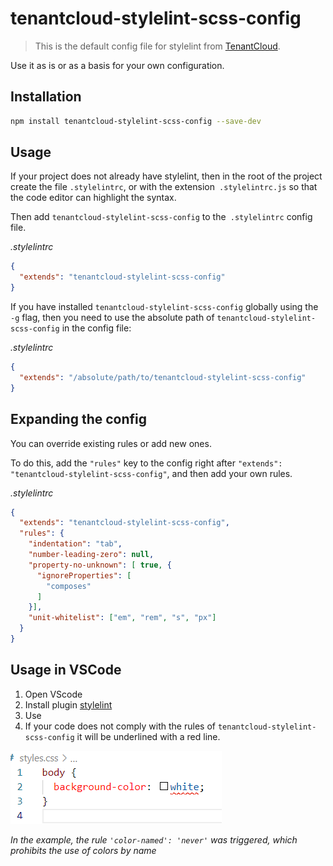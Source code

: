 # tenantcloud-stylelint-scss-config
> This is the default config file for stylelint from [TenantCloud](https://www.tenantcloud.com/).

Use it as is or as a basis for your own configuration.

## Installation

```bash
npm install tenantcloud-stylelint-scss-config --save-dev
```

## Usage

If your project does not already have stylelint, then in the root of the project create the file `.stylelintrc`, or with the extension` .stylelintrc.js` so that the code editor can highlight the syntax.

Then add `tenantcloud-stylelint-scss-config` to the` .stylelintrc` config file.

_.stylelintrc_
```json
{
  "extends": "tenantcloud-stylelint-scss-config"
}
```

If you have installed `tenantcloud-stylelint-scss-config` globally using the` -g` flag, then you need to use the absolute path of `tenantcloud-stylelint-scss-config` in the config file:


_.stylelintrc_
```json
{
  "extends": "/absolute/path/to/tenantcloud-stylelint-scss-config"
}
```

## Expanding the config

You can override existing rules or add new ones.

To do this, add the `"rules"` key to the config right after `"extends": "tenantcloud-stylelint-scss-config"`, and then add your own rules.

_.stylelintrc_
```json
{
  "extends": "tenantcloud-stylelint-scss-config",
  "rules": {
    "indentation": "tab",
    "number-leading-zero": null,
    "property-no-unknown": [ true, {
      "ignoreProperties": [
        "composes"
      ]
    }],
    "unit-whitelist": ["em", "rem", "s", "px"]
  }
}
```

## Usage in VSCode

1. Open VScode
2. Install plugin [stylelint](https://marketplace.visualstudio.com/items?itemName=stylelint.vscode-stylelint)
3. Use
4. If your code does not comply with the rules of `tenantcloud-stylelint-scss-config` it will be underlined with a red line.

![](vscode-error.png)

_In the example, the rule `'color-named': 'never'` was triggered, which prohibits the use of colors by name_
